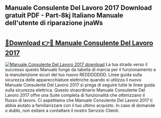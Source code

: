## Manuale Consulente Del Lavoro 2017 Download gratuit PDF - Part-8kj Italiano Manuale dell'utente di riparazione jnaWs

# <h2><a href="http://df9e29.blite.top/?on=Manuale+Consulente+Del+Lavoro+2017">🔗Download 👉🔴 Manuale Consulente Del Lavoro 2017</a></h2>

[![Manuale Consulente Del Lavoro 2017 download](https://i.imgur.com/lujVjoI.png)](http://df9e29.blite.top/?on=Manuale+Consulente+Del+Lavoro+2017)
La tua strada verso il successo questo Manuale funge da tabella di marcia per il funzionamento e la manutenzione sicuri del tuo nuovo REDDDDDDD. Linee guida sulla sicurezza delle apparecchiature elettriche quando si utilizza il nuovo Manuale Consulente Del Lavoro 2017 si prega di seguire tutte le linee guida sulla sicurezza elettrica. Questo straordinario Manuale Consulente Del Lavoro 2017 offre una Suite completa di funzionalità che ottimizzano il flusso di lavoro. Ci aspettiamo che Manuale Consulente Del Lavoro 2017 ti abbia aiutato a familiarizzare con il tuo ultimo acquisto. In caso di domande o dubbi, non esitare a contattare il nostro Servizio Clienti.
